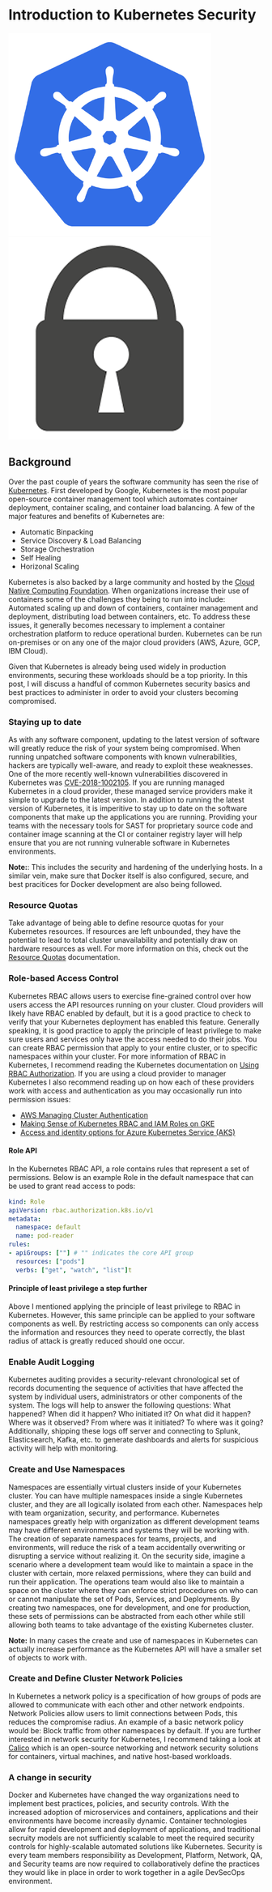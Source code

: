 # Introduction to Kubernetes Security

![kube logo](images/kubernetes.png) ![lock](images/lock.png)

## Background

Over the past couple of years the software community has seen the rise of [Kubernetes](https://kubernetes.io/). First developed by Google, Kubernetes is the most popular open-source container management tool which automates container deployment, container scaling, and container load balancing. A few of the major features and benefits of Kubernetes are: 

- Automatic Binpacking
- Service Discovery & Load Balancing
- Storage Orchestration
- Self Healing
- Horizonal Scaling

Kubernetes is also backed by a large community and hosted by the [Cloud Native Computing Foundation](https://www.cncf.io/). When organizations increase their use of containers some of the challenges they being to run into include: Automated scaling up and down of containers, container management and deployment, distributing load between containers, etc. To address these issues, it generally becomes necessary to implement a container orchestration platform to reduce operational burden. Kubernetes can be run on-premises or on any one of the major cloud providers (AWS, Azure, GCP, IBM Cloud).

Given that Kubernetes is already being used widely in production environments, securing these workloads should be a top priority. In this post, I will discuss a handful of common Kubernetes security basics and best practices to administer in order to avoid your clusters becoming compromised.  

### Staying up to date

As with any software component, updating to the latest version of software will greatly reduce the risk of your system being compromised. When running unpatched software components with known vulnerabilities, hackers are typically well-aware, and ready to exploit these weaknesses. One of the more recently well-known vulnerabilities discovered in Kubernetes was [CVE-2018-1002105](https://nvd.nist.gov/vuln/detail/CVE-2018-1002105). If you are running managed Kubernetes in a cloud provider, these managed service providers make it simple to upgrade to the latest version. In addition to running the latest version of Kubernetes, it is imperitive to stay up to date on the software components that make up the applications you are running. Providing your teams with the necessary tools for SAST for proprietary source code and container image scanning at the CI or container registry layer will help ensure that you are not running vulnerable software in Kubernetes environments. 

**Note:**: This includes the security and hardening of the underlying hosts. In a similar vein, make sure that Docker itself is also configured, secure, and best pracitices for Docker development are also being followed. 

### Resource Quotas

Take advantage of being able to define resource quotas for your Kubernetes resources. If resources are left unbounded, they have the potential to lead to total cluster unavailability and potentially draw on hardware resources as well. For more information on this, check out the [Resource Quotas](https://kubernetes.io/docs/concepts/policy/resource-quotas/) documentation.  

### Role-based Access Control

Kubernetes RBAC allows users to exercise fine-grained control over how users access the API resources running on your cluster. Cloud providers will likely have RBAC enabled by default, but it is a good practice to check to verify that your Kubernetes deployment has enabled this feature. Generally speaking, it is good practice to apply the principle of least privilege to make sure users and services only have the access needed to do their jobs. You can create RBAC permission that apply to your entire cluster, or to specific namespaces within your cluster. For more information of RBAC in Kubernetes, I recommend reading the Kubernetes documentation on [Using RBAC Authorization](https://kubernetes.io/docs/reference/access-authn-authz/rbac/). If you are using a cloud provider to manager Kubernetes I also recommend reading up on how each of these providers work with access and authentication as you may occasionally run into permission issues:

- [AWS Managing Cluster Authentication](https://docs.aws.amazon.com/eks/latest/userguide/managing-auth.html)
- [Making Sense of Kubernetes RBAC and IAM Roles on GKE](https://medium.com/uptime-99/making-sense-of-kubernetes-rbac-and-iam-roles-on-gke-914131b01922)
- [Access and identity options for Azure Kubernetes Service (AKS)](https://docs.microsoft.com/en-us/azure/aks/concepts-identity)

#### Role API

In the Kubernetes RBAC API, a role contains rules that represent a set of permissions. Below is an example Role in the default namespace that can be used to grant read access to pods: 

```YAML
kind: Role
apiVersion: rbac.authorization.k8s.io/v1
metadata:
  namespace: default
  name: pod-reader
rules:
- apiGroups: [""] # "" indicates the core API group
  resources: ["pods"]
  verbs: ["get", "watch", "list"]t
```

#### Principle of least privilege a step further

Above I mentioned applying the principle of least privilege to RBAC in Kubernetes. However, this same principle can be applied to your software components as well. By restricting access so components can only access the information and resources they need to operate correctly, the blast radius of attack is greatly reduced should one occur. 

### Enable Audit Logging

Kubernetes auditing provides a security-relevant chronological set of records documenting the sequence of activities that have affected the system by individual users, administrators or other components of the system. The logs will help to answer the following questions: What happened? When did it happen? Who initiated it? On what did it happen? Where was it observed? From where was it initiated? To where was it going? Additionally, shipping these logs off server and connecting to Splunk, Elasticsearch, Kafka, etc. to generate dashboards and alerts for suspicious activity will help with monitoring. 

### Create and Use Namespaces

Namespaces are essentially virtual clusters inside of your Kubernetes cluster. You can have multiple namespaces inside a single Kubernetes cluster, and they are all logically isolated from each other. Namespaces help with team organization, security, and performance. Kubernetes namespaces greatly help with organization as different development teams may have different environments and systems they will be working with. The creation of separate namespaces for teams, projects, and environments, will reduce the risk of a team accidentally overwriting or disrupting a service without realizing it. On the security side, imagine a scenario where a development team would like to maintain a space in the cluster with certain, more relaxed permissions, where they can build and run their application. The operations team would also like to maintain a space on the cluster where they can enforce strict procedures on who can or cannot manipulate the set of Pods, Services, and Deployments. By creating two namespaces, one for development, and one for production, these sets of permissions can be abstracted from each other while still allowing both teams to take advantage of the existing Kubernetes cluster. 

**Note:** In many cases the create and use of namespaces in Kubernetes can actually increase performance as the Kubernetes API will have a smaller set of objects to work with. 

### Create and Define Cluster Network Policies 

In Kubernetes a network policy is a specification of how groups of pods are allowed to communicate with each other and other network endpoints. Network Policies allow users to limit connections between Pods, this reduces the compromise radius. An example of a basic network policy would be: Block traffic from other namespaces by default. If you are further interested in network security for Kubernetes, I recommend taking a look at [Calico](https://www.projectcalico.org/) which is an open-source networking and network security solutions for containers, virtual machines, and native host-based workloads. 

### A change in security

Docker and Kubernetes have changed the way organizations need to implement best practices, policies, and security controls. With the increased adoption of microservices and containers, applications and their environments have become increasily dynamic. Container technologies allow for rapid development and deployment of applications, and traditional secruity models are not sufficiently scalable to meet the required security controls for highly-scalable automated solutions like Kubernetes. Security is every team members responsibility as Development, Platform, Network, QA, and Security teams are now required to collaboratively define the practices they would like in place in order to work together in a agile DevSecOps environment. 